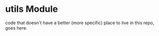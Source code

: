 # utils Module 

code that doesn't have a better (more specific) place to live in this repo, goes here. 


